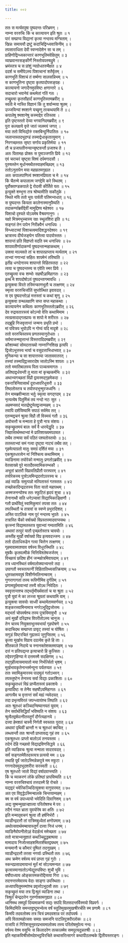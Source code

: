 ```yaml
---
title: ००२

---
```

ततः स मर्त्यवपुषा पुष्पदन्तः परिभ्रमन् ।  
नाम्ना वररुचिः किं च कात्यायन इति श्रुतः ॥ १  
पारं सम्प्राप्य विद्यानां कृत्वा नन्दस्य मन्त्रिताम् ।  
खिन्नः समाययौ द्रष्टुं कदाचिद्विन्ध्यवासिनीम् ॥ २  
तपसाराधिता देवी स्वप्नादेशेन सा च तम् ।  
प्राहिणोद्विन्ध्यकान्तारं काणभूतिमवेक्षितुम् ॥ ३  
व्याघ्रवानरसङ्कीर्णे निस्तोयपरुषद्रुमे ।  
भ्रमंस्तत्र च स प्रांशुं न्यग्रोधतरुमैक्षत ॥ ४  
ददर्श च समीपेऽस्य पिशाचानां शतैर्वृतम् ।  
काणभूतिं पिशाचं तं वर्ष्मणा सालसन्निभम् ॥ ५  
स काणभूतिना दृष्ट्वा कृतपादोपसङ्ग्रहः ।  
कात्यायनो जगादैनमुपविष्टः क्षणान्तरे ॥ ६  
सदाचारो भवानेवं कथमेतां गतिं गतः ।  
तच्छ्रुत्वा कृतसौहार्दं काणभूतिस्तमब्रवीत् ॥  
स्वतो मे नास्ति विज्ञानं किं तु शर्वान्मया श्रुतम् ।  
उज्जयिन्यां श्मशाने यच्छृणु तत्कथयामि ते ॥ ८  
कपालेषु श्मशानेषु कस्माद्देव रतिस्तव ।  
इति पृष्टस्ततो देव्या भगवानिदमब्रवीत् ॥ ९  
पुरा कल्पक्षये वृत्ते जातं जलमयं जगत् ।  
मया ततो विभिद्योरुं रक्तबिन्दुर्निपातितः ॥ १०  
जलान्तस्तदभूदण्डं तस्माद्वेधाकृतात्पुमान् ।  
निरगच्छत्ततः सृष्टा सर्गाय प्रकृतिर्मया ॥ ११  
तौ च प्रजापतीनन्यान्सृष्टवन्तौ प्रजाश्च ते ।  
अतः पितामहः प्रोक्तः स पुमाञ्जगति प्रिये ॥ १२  
एवं चराचरं सृष्ट्वा विश्वं दर्पमगादसौ ।  
पुरुषस्तेन मूर्धानमथैतस्याहमच्छिदम् ॥ १३  
ततोऽनुतापेन मया महाव्रतमगृह्यत ।  
अतः कपालपाणित्वं श्मशानप्रियता च मे ॥ १४  
किं चैतन्मे कपालात्म जगद्देवि करे स्थितम् ।  
पूर्वोक्ताण्डकपाले द्वे रोदसी कीर्तिते यतः ॥ १५  
इत्युक्ते शम्भुना तत्र श्रोष्यामीति सकौतुके ।  
स्थिते मयि ततो भूयः पार्वती पतिमभ्यधात् ॥ १६  
स पुष्पदन्तः कियता कालेनास्मानुपैष्यति ।  
तदाकर्ण्याब्रवीद्देवीं मामुद्दिश्य महेश्वरः ॥ १७  
पिशाचो दृश्यते योऽयमेष वैश्रवणानुगः ।  
यक्षो मित्रमभूच्चास्य रक्षः स्थूलशिरा इति ॥ १८  
सङ्गतं तेन पापेन निरीक्ष्यैनं धनाधिपः ।  
विन्ध्याटव्यां पिशाचत्वमादिशद्धनदेश्वरः ॥ १९  
भ्रात्रास्य दीर्घजङ्घेन पतित्वा पादयोस्ततः ।  
शापान्तं प्रति विज्ञप्तो वदति स्म धनाधिपः ॥ २०  
शापावतीर्णादाकर्ण्य पुष्पदन्तान्महाकथाम् ।  
उक्त्वा माल्यवते तां च शापात्प्राप्ताय मर्त्यताम् ॥ २१  
ताभ्यां गणाभ्यां सहितः शापमेनं तरिष्यति ।  
इतीह धनदेनास्य शापान्तो विहितस्तदा ॥ २२  
त्वया च पुष्पदन्तस्य स एवेति स्मर प्रिये ।  
एतच्छ्रुत्वा वचः शम्भोः सहर्षोऽहमिहागतः ॥ २३  
इत्थं मे शापदोषोऽयं पुष्पदन्तागमावधिः ।  
इत्युक्त्वा विरते तस्मिन्काणभूतौ च तत्क्षणम् ॥ २४  
स्मृत्वा वररुचिर्जातिं सुप्तोत्थित इवावदत् ।  
स एव पुष्पदन्तोऽहं मत्तस्तां च कथां शृणु ॥ २५  
इत्युक्त्वा ग्रन्थलक्षाणि सप्त सप्त महाकथाः ।  
कात्यायनेन कथिताः काणभूतिस्ततोऽब्रवीत् ॥ २६  
देव रुद्रावतारस्त्वं कोऽन्यो वेत्ति कथामिमाम ।  
त्वत्प्रसादाद्गतप्रायः स शापो मे शरीरतः ॥ २७  
तद्ब्रूहि निजवृत्तान्तं जन्मनः प्रभृति प्रभो ।  
मां पवित्रय भूयोऽपि न गोप्यं यदि मादृशे ॥ २८  
ततो वररुचिस्तस्य प्रणतस्यानुरोधतः ।  
सर्वमाजन्मवृत्तान्तं विस्तरादिदमब्रवीत् ॥ २९  
कौशाम्ब्यां सोमदत्ताख्यो नाम्नाग्निशिख इत्यपि ।  
द्विजोऽभूत्तस्य भार्या च वसुदत्ताभिधाभवत् ॥ ३०  
मुनिकन्या च सा शापात्तस्या जाताववातरत् ।  
तस्यां तस्माद्द्विजवरादेष जातोऽस्मि शापतः ॥ ३१  
ततो ममातिबालस्य पिता पञ्चत्वमागतः ।  
अतिष्ठद्वर्धयन्ती तु माता मां कृच्छकर्मभिः ॥ ३२  
अथाभ्यगच्छतां विप्रौ द्वावस्मद्गृहमेकदा ।  
एकरात्रिनिवासार्थं दूराध्वपरिधूसरौ ॥ ३३  
तिष्ठतोस्तत्र च तयोरुदभून्मुरजध्वनिः ।  
तेन मामब्रवीन्माता भर्तुः स्मृत्वा सगद्गदम् ॥ ३४  
नृत्यत्येष पितुर्मित्त्रं तव नन्दो नटः सुत ।  
अहमप्यवदं मातर्द्रष्टुमेतद्व्रजाम्यहम् ॥ ३५  
तवापि दर्शयिष्यामि सपाठं सर्वमेव तत् ।  
एतन्मद्वचनं श्रुत्वा विप्रौ तौ विस्मयं गतौ ॥ ३६  
अवोचत्तौ च मन्माता हे पुत्रौ नात्र संशयः ।  
सकृच्छ्रुतमयं बालः सर्वं वै धारयेद्धृदि ॥ ३७  
जिज्ञासार्थमथाभ्यां मे प्रातिशाख्यमपठ्यत ।  
तथैव तन्मया सर्वं पठितं पश्यतोस्तयोः ॥ ३८  
ततस्ताभ्यां समं गत्वा दृष्ट्वा नाट्यं तथैव तत् ।  
गृहमेत्याग्रतो मातुः समग्रं दर्शितं मया ॥ ३१  
एकश्रुतधरत्वेन मां निश्चित्य कथामिमाम् ।  
व्याडिनामा तयोरेको मन्मातुः प्रणतोऽब्रवीत् ॥ ४०  
वेतसाख्ये पुरे मातर्देवस्वामिकरम्भकौ ।  
अभूतां भ्रातरौ विप्रावतिप्रीतौ परस्परम् ॥ ४१  
तयोरेकस्य पुत्रोऽयमिन्द्रदत्तोऽपरस्य च ।  
अहं व्याडिः समुत्पन्नो मत्पितास्तं गतस्ततः ॥ ४२  
तच्छोकादिन्द्रदत्तस्य पिता यातो महापथम् ।  
अस्मजनन्योश्च ततः स्फुटितं हृदयं शुचा ॥ ४३  
तेनानाथौ सति धनेऽप्यावां विद्याभिकाङ्क्षिणौ ।  
गतौ प्रार्थयितुं स्वामिकुमारं तपसा ततः ॥ ४४  
तपःस्थितौ च तत्रावां स स्वप्ने प्रभुरादिशत् ।  
अस्ति पाटलिकं नाम पुरं नन्दस्य भूपतेः ॥ ४५  
तत्रास्ति चैको वर्षाख्यो विप्रस्तस्मादवाप्स्यथः ।  
कृत्स्नां विद्यामतस्तत्र युवाभ्यां गम्यतामिति ॥ ४६  
अथावां तत्पुरं यातौ पृच्छतोस्तत्र चावयोः ।  
अस्तीह मूर्खो वर्षाख्यो विप्र इत्यवदज्जनः ॥ ४७  
ततो दोलाधिरूढेन गत्वा चित्तेन तत्क्षणम् ।  
गृहमावामपश्याव वर्षस्य विधुरस्थिति ॥ ४८  
मूषकैः कृतवल्मीकं भित्तिविश्लेषजर्जरम् ।  
विच्छायं छदिषा हीनं जन्मक्षेत्रमिवापदाम् ॥ ४९  
तत्र ध्यानस्थितं वर्षमालोक्याभ्यन्तरे तदा ।  
उपागतौ स्वस्तत्पत्नीं विहितातिथ्यसत्क्रियाम् ॥ ५०  
धूसरक्षामवपुषं विशीर्णमलिनाम्बराम् ।  
गुणरागागतां तस्य रूपिणीमिव दुर्गतिम् ॥ ५१  
प्रणामपूर्वमावाभ्यां तस्यै सोऽथ निवेदितः ।  
स्ववृत्तान्तश्च तद्भर्तृमौर्ख्यवार्ता च या श्रुता ॥ ५२  
पुत्रौ युवां मे का लज्जा श्रूयतां कथयामि वाम् ।  
इत्युक्त्वा सावयोः साध्वी कथामेतामवर्णयत् ॥ ५३  
शङ्करस्वामिनामात्र नगरेऽभूद्द्विजोत्तमः ।  
मद्भर्ता चोपवर्षश्च तस्य पुत्राविमावुभौ ॥ ५४  
अयं मूर्खो दरिद्रश्च विपरीतोऽस्य चानुजः ।  
तेन चास्य नियुक्ताभूत्स्वभार्या गृहपोषणे ॥ ५५  
कदाचिदथ सम्प्राप्ता प्रावृट् तस्यां च योषितः ।  
सगुडं पिष्टरचितं गुह्यरूपं जुगुप्सितम् ॥ ५६  
कृत्वा मूर्खाय विप्राय ददत्येव कृते हि ताः ।  
शीतकाले निदाघे च स्नानक्लेशक्लमापहम् ॥ ५७  
दत्तं न प्रतिपद्यन्त इत्याचारो हि कुत्सितः ।  
तद्देवरगृहिण्या मे दत्तमस्मै सदक्षिणम् ॥ ५८  
तद्गृहीत्वायमायातो मया निर्भर्त्सितो भृशम् ।  
मूर्खभावकृतेनान्तर्मन्युना पर्यतप्यत ॥ ५९  
ततः स्वामिकुमारस्य पादमूलं गतोऽभवन् ।  
तपस्तुष्टेन तेनास्य सर्वा विद्याः प्रकाशिताः ॥ ६०  
सकृच्छ्रुतधरं विप्रं प्राप्यैतास्त्वं प्रकाशयेः ।  
इत्यादिष्टः स तेनैव सहर्षोऽयमिहागतः ॥ ६१  
आगत्यैव च वृत्तान्तं सर्वं मह्यं न्यवेदयत् ।  
तदा प्रभृत्यविरतं जपन्ध्यायंश्च तिष्ठति ॥ ६२  
अतः श्रुतधरं कञ्चिदन्विष्यानयतं युवाम् ।  
तेन सर्वार्थसिद्धिर्वां भविष्यति न संशयः ॥ ६३  
श्रुत्वैतद्वर्षपत्नीतस्तूर्णं दौर्गत्यहानये ।  
दत्त्वा हेमशतं चास्यै निर्गतौ स्वस्ततः पुरात् ॥ ६४  
अथावां पृथिवीं भ्रान्तौ न च श्रुतधरं क्वचित् ।  
लब्धवन्तौ ततः श्रान्तौ प्राप्तावद्य गृहं तव ॥ ६५  
एकश्रुतधरः प्राप्तो बालोऽयं तनयस्तव ।  
तदेनं देहि गच्छावो विद्याद्रविणसिद्धये ॥ ६६  
इति व्याडिवचः श्रुत्वा मन्माता सादरावदत् ।  
सर्वं सङ्गतमेवैतदस्त्यत्र प्रत्ययो मम ॥ ६७  
तथाहि पूर्वं जातेऽस्मिन्नेकपुत्रे मम स्फुटा ।  
गगनादेवमुदभूदशरीरा सरस्वती ॥ ६८  
एष श्रुतधरो जातो विद्यां वर्षादवाप्स्यति ।  
किं च व्याकरणं लोके प्रतिष्ठां प्रापयिष्यति ॥ ६९  
नाम्ना वररुचिश्चायं तत्तदस्मै हि रोचते ।  
यद्यद्वरं भवेत्किञ्चिदित्युक्त्वा वागुपारमत् ॥ ७०  
अत एव विवृद्धेऽस्मिन्बालके चिन्तयाम्यहम् ।  
क्व स वर्ष उपाध्यायो भवेदिति दिवानिशम् ॥ ७१  
अद्य युष्मन्मुखाज्ज्ञात्वा परितोषश्च मे परः ।  
तदैनं नयत भ्राता युवयोरेष का क्षतिः ॥ ७२  
इति मन्मातृवचनं श्रुत्वा तौ हर्षनिर्भरौ ।  
व्याडीन्द्रदत्तौ तां रात्रिमबुध्येतां क्षणोपमाम् ॥ ७३  
अथोत्सवार्थमम्बायास्तूर्णं दत्त्वा निजं धनम् ।  
व्याडिनैवोपनीतोऽहं वेदार्हत्वं ममेच्छता ॥ ७४  
ततो मात्राभ्यनुज्ञातं कथञ्चिद्रुद्धबाष्पया ।  
मामादाय निजोत्साहशमिताशेषतद्व्यथम् ॥ ७५  
मन्यमानौ च कौमारं पुष्पितं तदनुग्रहम् ।  
व्याडीन्द्रदत्तौ तरसा नगर्याः प्रस्थितौ ततः ॥ ७६  
अथ क्रमेण वर्षस्य वयं प्राप्ता गृहं गुरोः ।  
स्कन्दप्रसादमायान्तं मूर्तं मां सोऽप्यमन्यत ॥ ७७  
कृत्वास्मानग्रतोऽन्येद्युरुपविष्टः शुचौ भुवि ।  
वर्षोपाध्याय ओङ्कारमकरोद्दिव्यया गिरा ॥ ७८  
तदनन्तरमेवास्य वेदाः साङ्गा उपस्थिताः ।  
अध्यापयितुमस्मांश्च प्रवृत्तोऽभूदसौ ततः ॥ ७९  
सकृच्छ्रुतं मया तत्र द्विःश्रुतं व्याडिना तथा ।  
त्रिश्रुतं चेन्द्रदत्तेन गुरुणोक्तमगृह्यत ॥ ८०  
ध्वनिमथ तमपूर्वं दिव्यमाकर्ण्य सद्यः सपदि विलसदन्तर्विस्मयो विप्रवर्गः ।  
किमिदमिति समन्ताद्द्रष्टुमभ्येत्य वर्षं स्तुतिमुखरमुखश्रीरर्चति स्म प्रणामैः ॥ ८१  
किमपि तदवलोक्य तत्र चित्रं प्रमदवशान्न परं तदोपवर्षः ।  
अपि विततमहोत्सवः समग्रः समजनि पाटलिपुत्रपौरलोकः ॥ ८२  
राजापि तं गिरिशसूनुवरप्रभावमालोक्य तस्य परितोषमुपेत्य नन्दः ।  
वर्षस्य वेश्म वसुभिः स किलादरेण तत्कालमेव समपूरयदुन्नतश्रीः ॥ ८३  
इति महाकविश्रीसोमदेवभट्टविरचिते कथासरित्सागरे कथापीठलम्बके द्वितीयस्तरङ्गः ।